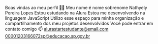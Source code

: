 Boas vindas ao meu perfil 💙💙
Meu nome é nome sobrenome
Nathyely Pereira Lopes
Estou estudando na Alura
Estou me desenvolvendo na linguagem JavaScript
Utilizo esse espaço para minha organização e compartilhamento dos meu projetos desenvolvidos
Você pode entrar em contato comigo 📫
alurastartestudante@email.com
00001203166072sp@educacao.sp.gov.br
